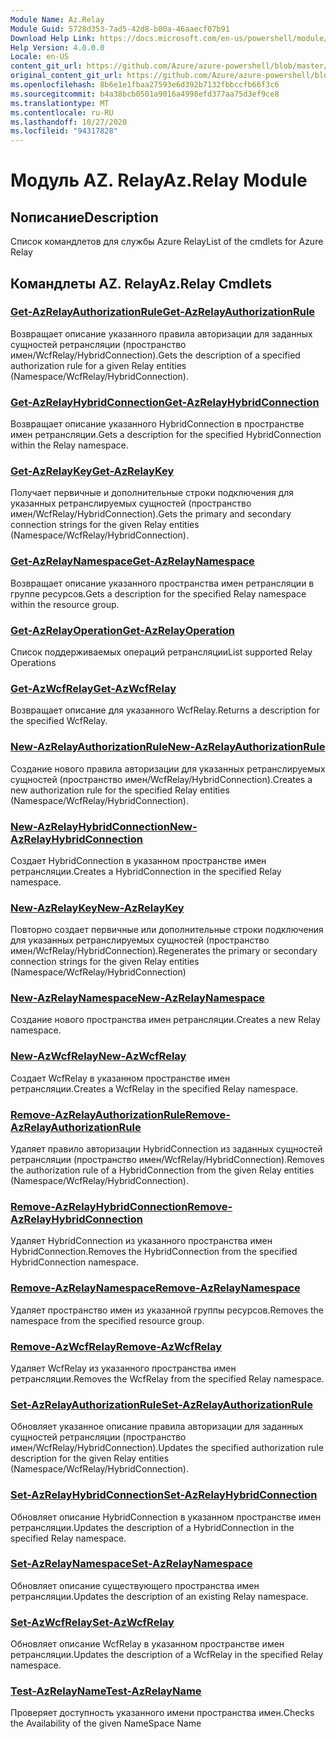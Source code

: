 ```yaml
---
Module Name: Az.Relay
Module Guid: 5728d353-7ad5-42d8-b00a-46aaecf07b91
Download Help Link: https://docs.microsoft.com/en-us/powershell/module/az.relay
Help Version: 4.0.0.0
Locale: en-US
content_git_url: https://github.com/Azure/azure-powershell/blob/master/src/Relay/Relay/help/Az.Relay.md
original_content_git_url: https://github.com/Azure/azure-powershell/blob/master/src/Relay/Relay/help/Az.Relay.md
ms.openlocfilehash: 8b6e1e1fbaa27593e6d392b7132fbbccfb66f3c6
ms.sourcegitcommit: b4a38bcb0501a9016a4998efd377aa75d3ef9ce8
ms.translationtype: MT
ms.contentlocale: ru-RU
ms.lasthandoff: 10/27/2020
ms.locfileid: "94317828"
---
```

# <span data-ttu-id="f6ba8-101">Модуль AZ. Relay</span><span class="sxs-lookup"><span data-stu-id="f6ba8-101">Az.Relay Module</span></span>
## <span data-ttu-id="f6ba8-102">Nописание</span><span class="sxs-lookup"><span data-stu-id="f6ba8-102">Description</span></span>
<span data-ttu-id="f6ba8-103">Список командлетов для службы Azure Relay</span><span class="sxs-lookup"><span data-stu-id="f6ba8-103">List of the cmdlets for Azure Relay</span></span>

## <span data-ttu-id="f6ba8-104">Командлеты AZ. Relay</span><span class="sxs-lookup"><span data-stu-id="f6ba8-104">Az.Relay Cmdlets</span></span>
### [<span data-ttu-id="f6ba8-105">Get-AzRelayAuthorizationRule</span><span class="sxs-lookup"><span data-stu-id="f6ba8-105">Get-AzRelayAuthorizationRule</span></span>](Get-AzRelayAuthorizationRule.md)
<span data-ttu-id="f6ba8-106">Возвращает описание указанного правила авторизации для заданных сущностей ретрансляции (пространство имен/WcfRelay/HybridConnection).</span><span class="sxs-lookup"><span data-stu-id="f6ba8-106">Gets the description of a specified authorization rule for a given Relay entities (Namespace/WcfRelay/HybridConnection).</span></span>

### [<span data-ttu-id="f6ba8-107">Get-AzRelayHybridConnection</span><span class="sxs-lookup"><span data-stu-id="f6ba8-107">Get-AzRelayHybridConnection</span></span>](Get-AzRelayHybridConnection.md)
<span data-ttu-id="f6ba8-108">Возвращает описание указанного HybridConnection в пространстве имен ретрансляции.</span><span class="sxs-lookup"><span data-stu-id="f6ba8-108">Gets a description for the specified HybridConnection within the Relay namespace.</span></span>

### [<span data-ttu-id="f6ba8-109">Get-AzRelayKey</span><span class="sxs-lookup"><span data-stu-id="f6ba8-109">Get-AzRelayKey</span></span>](Get-AzRelayKey.md)
<span data-ttu-id="f6ba8-110">Получает первичные и дополнительные строки подключения для указанных ретранслируемых сущностей (пространство имен/WcfRelay/HybridConnection).</span><span class="sxs-lookup"><span data-stu-id="f6ba8-110">Gets the primary and secondary connection strings for the given Relay entities (Namespace/WcfRelay/HybridConnection).</span></span>

### [<span data-ttu-id="f6ba8-111">Get-AzRelayNamespace</span><span class="sxs-lookup"><span data-stu-id="f6ba8-111">Get-AzRelayNamespace</span></span>](Get-AzRelayNamespace.md)
<span data-ttu-id="f6ba8-112">Возвращает описание указанного пространства имен ретрансляции в группе ресурсов.</span><span class="sxs-lookup"><span data-stu-id="f6ba8-112">Gets a description for the specified Relay namespace within the resource group.</span></span>

### [<span data-ttu-id="f6ba8-113">Get-AzRelayOperation</span><span class="sxs-lookup"><span data-stu-id="f6ba8-113">Get-AzRelayOperation</span></span>](Get-AzRelayOperation.md)
<span data-ttu-id="f6ba8-114">Список поддерживаемых операций ретрансляции</span><span class="sxs-lookup"><span data-stu-id="f6ba8-114">List supported Relay Operations</span></span>

### [<span data-ttu-id="f6ba8-115">Get-AzWcfRelay</span><span class="sxs-lookup"><span data-stu-id="f6ba8-115">Get-AzWcfRelay</span></span>](Get-AzWcfRelay.md)
<span data-ttu-id="f6ba8-116">Возвращает описание для указанного WcfRelay.</span><span class="sxs-lookup"><span data-stu-id="f6ba8-116">Returns a description for the specified WcfRelay.</span></span>

### [<span data-ttu-id="f6ba8-117">New-AzRelayAuthorizationRule</span><span class="sxs-lookup"><span data-stu-id="f6ba8-117">New-AzRelayAuthorizationRule</span></span>](New-AzRelayAuthorizationRule.md)
<span data-ttu-id="f6ba8-118">Создание нового правила авторизации для указанных ретранслируемых сущностей (пространство имен/WcfRelay/HybridConnection).</span><span class="sxs-lookup"><span data-stu-id="f6ba8-118">Creates a new authorization rule for the specified Relay entities (Namespace/WcfRelay/HybridConnection).</span></span>

### [<span data-ttu-id="f6ba8-119">New-AzRelayHybridConnection</span><span class="sxs-lookup"><span data-stu-id="f6ba8-119">New-AzRelayHybridConnection</span></span>](New-AzRelayHybridConnection.md)
<span data-ttu-id="f6ba8-120">Создает HybridConnection в указанном пространстве имен ретрансляции.</span><span class="sxs-lookup"><span data-stu-id="f6ba8-120">Creates a HybridConnection in the specified Relay namespace.</span></span>

### [<span data-ttu-id="f6ba8-121">New-AzRelayKey</span><span class="sxs-lookup"><span data-stu-id="f6ba8-121">New-AzRelayKey</span></span>](New-AzRelayKey.md)
<span data-ttu-id="f6ba8-122">Повторно создает первичные или дополнительные строки подключения для указанных ретранслируемых сущностей (пространство имен/WcfRelay/HybridConnection).</span><span class="sxs-lookup"><span data-stu-id="f6ba8-122">Regenerates the primary or secondary connection strings for the given Relay entities (Namespace/WcfRelay/HybridConnection)</span></span>

### [<span data-ttu-id="f6ba8-123">New-AzRelayNamespace</span><span class="sxs-lookup"><span data-stu-id="f6ba8-123">New-AzRelayNamespace</span></span>](New-AzRelayNamespace.md)
<span data-ttu-id="f6ba8-124">Создание нового пространства имен ретрансляции.</span><span class="sxs-lookup"><span data-stu-id="f6ba8-124">Creates a new Relay namespace.</span></span>

### [<span data-ttu-id="f6ba8-125">New-AzWcfRelay</span><span class="sxs-lookup"><span data-stu-id="f6ba8-125">New-AzWcfRelay</span></span>](New-AzWcfRelay.md)
<span data-ttu-id="f6ba8-126">Создает WcfRelay в указанном пространстве имен ретрансляции.</span><span class="sxs-lookup"><span data-stu-id="f6ba8-126">Creates a WcfRelay in the specified Relay namespace.</span></span>

### [<span data-ttu-id="f6ba8-127">Remove-AzRelayAuthorizationRule</span><span class="sxs-lookup"><span data-stu-id="f6ba8-127">Remove-AzRelayAuthorizationRule</span></span>](Remove-AzRelayAuthorizationRule.md)
<span data-ttu-id="f6ba8-128">Удаляет правило авторизации HybridConnection из заданных сущностей ретрансляции (пространство имен/WcfRelay/HybridConnection).</span><span class="sxs-lookup"><span data-stu-id="f6ba8-128">Removes the authorization rule of a HybridConnection from the given Relay entities (Namespace/WcfRelay/HybridConnection).</span></span>

### [<span data-ttu-id="f6ba8-129">Remove-AzRelayHybridConnection</span><span class="sxs-lookup"><span data-stu-id="f6ba8-129">Remove-AzRelayHybridConnection</span></span>](Remove-AzRelayHybridConnection.md)
<span data-ttu-id="f6ba8-130">Удаляет HybridConnection из указанного пространства имен HybridConnection.</span><span class="sxs-lookup"><span data-stu-id="f6ba8-130">Removes the HybridConnection from the specified HybridConnection namespace.</span></span>

### [<span data-ttu-id="f6ba8-131">Remove-AzRelayNamespace</span><span class="sxs-lookup"><span data-stu-id="f6ba8-131">Remove-AzRelayNamespace</span></span>](Remove-AzRelayNamespace.md)
<span data-ttu-id="f6ba8-132">Удаляет пространство имен из указанной группы ресурсов.</span><span class="sxs-lookup"><span data-stu-id="f6ba8-132">Removes the namespace from the specified resource group.</span></span> 

### [<span data-ttu-id="f6ba8-133">Remove-AzWcfRelay</span><span class="sxs-lookup"><span data-stu-id="f6ba8-133">Remove-AzWcfRelay</span></span>](Remove-AzWcfRelay.md)
<span data-ttu-id="f6ba8-134">Удаляет WcfRelay из указанного пространства имен ретрансляции.</span><span class="sxs-lookup"><span data-stu-id="f6ba8-134">Removes the WcfRelay from the specified Relay namespace.</span></span>

### [<span data-ttu-id="f6ba8-135">Set-AzRelayAuthorizationRule</span><span class="sxs-lookup"><span data-stu-id="f6ba8-135">Set-AzRelayAuthorizationRule</span></span>](Set-AzRelayAuthorizationRule.md)
<span data-ttu-id="f6ba8-136">Обновляет указанное описание правила авторизации для заданных сущностей ретрансляции (пространство имен/WcfRelay/HybridConnection).</span><span class="sxs-lookup"><span data-stu-id="f6ba8-136">Updates the specified authorization rule description for the given Relay entities (Namespace/WcfRelay/HybridConnection).</span></span>

### [<span data-ttu-id="f6ba8-137">Set-AzRelayHybridConnection</span><span class="sxs-lookup"><span data-stu-id="f6ba8-137">Set-AzRelayHybridConnection</span></span>](Set-AzRelayHybridConnection.md)
<span data-ttu-id="f6ba8-138">Обновляет описание HybridConnection в указанном пространстве имен ретрансляции.</span><span class="sxs-lookup"><span data-stu-id="f6ba8-138">Updates the description of a HybridConnection in the specified Relay namespace.</span></span>

### [<span data-ttu-id="f6ba8-139">Set-AzRelayNamespace</span><span class="sxs-lookup"><span data-stu-id="f6ba8-139">Set-AzRelayNamespace</span></span>](Set-AzRelayNamespace.md)
<span data-ttu-id="f6ba8-140">Обновляет описание существующего пространства имен ретрансляции.</span><span class="sxs-lookup"><span data-stu-id="f6ba8-140">Updates the description of an existing Relay namespace.</span></span>

### [<span data-ttu-id="f6ba8-141">Set-AzWcfRelay</span><span class="sxs-lookup"><span data-stu-id="f6ba8-141">Set-AzWcfRelay</span></span>](Set-AzWcfRelay.md)
<span data-ttu-id="f6ba8-142">Обновляет описание WcfRelay в указанном пространстве имен ретрансляции.</span><span class="sxs-lookup"><span data-stu-id="f6ba8-142">Updates the description of a WcfRelay in the specified Relay namespace.</span></span>

### [<span data-ttu-id="f6ba8-143">Test-AzRelayName</span><span class="sxs-lookup"><span data-stu-id="f6ba8-143">Test-AzRelayName</span></span>](Test-AzRelayName.md)
<span data-ttu-id="f6ba8-144">Проверяет доступность указанного имени пространства имен.</span><span class="sxs-lookup"><span data-stu-id="f6ba8-144">Checks the Availability of the given NameSpace Name</span></span>

